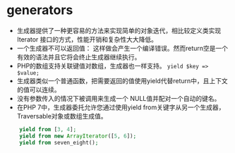 # generators

- 生成器提供了一种更容易的方法来实现简单的对象迭代，相比较定义类实现 Iterator 接口的方式，性能开销和复杂性大大降低。
- 一个生成器不可以返回值： 这样做会产生一个编译错误。然而return空是一个有效的语法并且它将会终止生成器继续执行。
- PHP的数组支持关联键值对数组，生成器也一样支持。 `yield $key => $value;`
- 生成器类似一个普通函数，把需要返回的值使用yield代替return中，且上下文的值可以连续。
- 没有参数传入的情况下被调用来生成一个 NULL值并配对一个自动的键名。
- 在PHP 7中，生成器委托允许您通过使用yield from关键字从另一个生成器，Traversable对象或数组生成值。

```php
    yield from [3, 4];
    yield from new ArrayIterator([5, 6]);
    yield from seven_eight();
```


 

